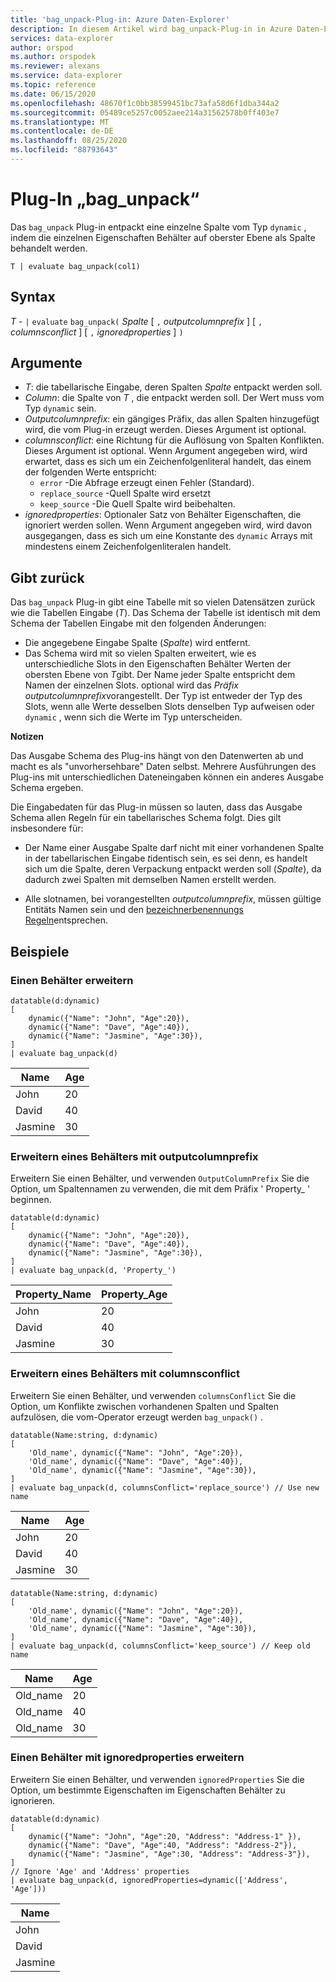 ```yaml
---
title: 'bag_unpack-Plug-in: Azure Daten-Explorer'
description: In diesem Artikel wird bag_unpack-Plug-in in Azure Daten-Explorer beschrieben.
services: data-explorer
author: orspod
ms.author: orspodek
ms.reviewer: alexans
ms.service: data-explorer
ms.topic: reference
ms.date: 06/15/2020
ms.openlocfilehash: 48670f1c0bb38599451bc73afa58d6f1dba344a2
ms.sourcegitcommit: 05489ce5257c0052aee214a31562578b0ff403e7
ms.translationtype: MT
ms.contentlocale: de-DE
ms.lasthandoff: 08/25/2020
ms.locfileid: "88793643"
---
```

# <a name="bag_unpack-plugin"></a>Plug-In „bag_unpack“

Das `bag_unpack` Plug-in entpackt eine einzelne Spalte vom Typ `dynamic` , indem die einzelnen Eigenschaften Behälter auf oberster Ebene als Spalte behandelt werden.

```kusto
T | evaluate bag_unpack(col1)
```

## <a name="syntax"></a>Syntax

*T* - `|` `evaluate` `bag_unpack(` *Spalte* [ `,` *outputcolumnprefix* ] [ `,` *columnsconflict* ] [ `,` *ignoredproperties* ] `)`

## <a name="arguments"></a>Argumente

* *T*: die tabellarische Eingabe, deren Spalten *Spalte* entpackt werden soll.
* *Column*: die Spalte von *T* , die entpackt werden soll. Der Wert muss vom Typ `dynamic` sein.
* *Outputcolumnprefix*: ein gängiges Präfix, das allen Spalten hinzugefügt wird, die vom Plug-in erzeugt werden. Dieses Argument ist optional.
* *columnsconflict*: eine Richtung für die Auflösung von Spalten Konflikten. Dieses Argument ist optional. Wenn Argument angegeben wird, wird erwartet, dass es sich um ein Zeichenfolgenliteral handelt, das einem der folgenden Werte entspricht:
    - `error` -Die Abfrage erzeugt einen Fehler (Standard).
    - `replace_source` -Quell Spalte wird ersetzt
    - `keep_source` -Die Quell Spalte wird beibehalten.
* *ignoredproperties*: Optionaler Satz von Behälter Eigenschaften, die ignoriert werden sollen. Wenn Argument angegeben wird, wird davon ausgegangen, dass es sich um eine Konstante des `dynamic` Arrays mit mindestens einem Zeichenfolgenliteralen handelt.

## <a name="returns"></a>Gibt zurück

Das `bag_unpack` Plug-in gibt eine Tabelle mit so vielen Datensätzen zurück wie die Tabellen Eingabe (*T*). Das Schema der Tabelle ist identisch mit dem Schema der Tabellen Eingabe mit den folgenden Änderungen:

* Die angegebene Eingabe Spalte (*Spalte*) wird entfernt.
* Das Schema wird mit so vielen Spalten erweitert, wie es unterschiedliche Slots in den Eigenschaften Behälter Werten der obersten Ebene von *T*gibt. Der Name jeder Spalte entspricht dem Namen der einzelnen Slots. optional wird das *Präfix outputcolumnprefix*vorangestellt. Der Typ ist entweder der Typ des Slots, wenn alle Werte desselben Slots denselben Typ aufweisen oder `dynamic` , wenn sich die Werte im Typ unterscheiden.

**Notizen**

Das Ausgabe Schema des Plug-ins hängt von den Datenwerten ab und macht es als "unvorhersehbare" Daten selbst. Mehrere Ausführungen des Plug-ins mit unterschiedlichen Dateneingaben können ein anderes Ausgabe Schema ergeben.

Die Eingabedaten für das Plug-in müssen so lauten, dass das Ausgabe Schema allen Regeln für ein tabellarisches Schema folgt. Dies gilt insbesondere für:

* Der Name einer Ausgabe Spalte darf nicht mit einer vorhandenen Spalte in der tabellarischen Eingabe *t*identisch sein, es sei denn, es handelt sich um die Spalte, deren Verpackung entpackt werden soll (*Spalte*), da dadurch zwei Spalten mit demselben Namen erstellt werden.

* Alle slotnamen, bei vorangestellten *outputcolumnprefix*, müssen gültige Entitäts Namen sein und den [bezeichnerbenennungs Regeln](./schema-entities/entity-names.md#identifier-naming-rules)entsprechen.

## <a name="examples"></a>Beispiele

### <a name="expand-a-bag"></a>Einen Behälter erweitern


<!-- csl: https://help.kusto.windows.net/Samples -->
```kusto
datatable(d:dynamic)
[
    dynamic({"Name": "John", "Age":20}),
    dynamic({"Name": "Dave", "Age":40}),
    dynamic({"Name": "Jasmine", "Age":30}),
]
| evaluate bag_unpack(d)
```

|Name  |Age|
|------|---|
|John  |20 |
|David  |40 |
|Jasmine|30 |


### <a name="expand-a-bag-with-outputcolumnprefix"></a>Erweitern eines Behälters mit outputcolumnprefix

Erweitern Sie einen Behälter, und verwenden `OutputColumnPrefix` Sie die Option, um Spaltennamen zu verwenden, die mit dem Präfix ' Property_ ' beginnen.

<!-- csl: https://help.kusto.windows.net/Samples -->
```kusto
datatable(d:dynamic)
[
    dynamic({"Name": "John", "Age":20}),
    dynamic({"Name": "Dave", "Age":40}),
    dynamic({"Name": "Jasmine", "Age":30}),
]
| evaluate bag_unpack(d, 'Property_')
```

|Property_Name|Property_Age|
|---|---|
|John|20|
|David|40|
|Jasmine|30|

### <a name="expand-a-bag-with-columnsconflict"></a>Erweitern eines Behälters mit columnsconflict

Erweitern Sie einen Behälter, und verwenden `columnsConflict` Sie die Option, um Konflikte zwischen vorhandenen Spalten und Spalten aufzulösen, die vom-Operator erzeugt werden `bag_unpack()` .

<!-- csl: https://help.kusto.windows.net/Samples -->
```kusto
datatable(Name:string, d:dynamic)
[
    'Old_name', dynamic({"Name": "John", "Age":20}),
    'Old_name', dynamic({"Name": "Dave", "Age":40}),
    'Old_name', dynamic({"Name": "Jasmine", "Age":30}),
]
| evaluate bag_unpack(d, columnsConflict='replace_source') // Use new name
```

|Name|Age|
|---|---|
|John|20|
|David|40|
|Jasmine|30|

<!-- csl: https://help.kusto.windows.net/Samples -->
```kusto
datatable(Name:string, d:dynamic)
[
    'Old_name', dynamic({"Name": "John", "Age":20}),
    'Old_name', dynamic({"Name": "Dave", "Age":40}),
    'Old_name', dynamic({"Name": "Jasmine", "Age":30}),
]
| evaluate bag_unpack(d, columnsConflict='keep_source') // Keep old name
```

|Name|Age|
|---|---|
|Old_name|20|
|Old_name|40|
|Old_name|30|

### <a name="expand-a-bag-with-ignoredproperties"></a>Einen Behälter mit ignoredproperties erweitern

Erweitern Sie einen Behälter, und verwenden `ignoredProperties` Sie die Option, um bestimmte Eigenschaften im Eigenschaften Behälter zu ignorieren.

<!-- csl: https://help.kusto.windows.net/Samples -->
```kusto
datatable(d:dynamic)
[
    dynamic({"Name": "John", "Age":20, "Address": "Address-1" }),
    dynamic({"Name": "Dave", "Age":40, "Address": "Address-2"}),
    dynamic({"Name": "Jasmine", "Age":30, "Address": "Address-3"}),
]
// Ignore 'Age' and 'Address' properties
| evaluate bag_unpack(d, ignoredProperties=dynamic(['Address', 'Age']))
```

|Name|
|---|
|John|
|David|
|Jasmine|

